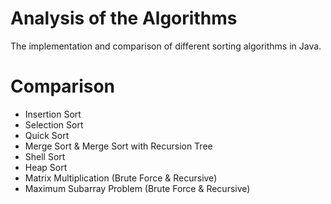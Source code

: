 # Analysis of the Algorithms
The implementation and comparison of different sorting algorithms in Java.

# Comparison
- Insertion Sort
- Selection Sort
- Quick Sort
- Merge Sort & Merge Sort with Recursion Tree
- Shell Sort
- Heap Sort
- Matrix Multiplication (Brute Force & Recursive)
- Maximum Subarray Problem (Brute Force & Recursive)
